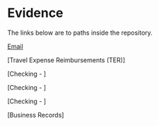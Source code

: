 # Evidence

The links below are to paths inside the repository.

[Email](https://oakstreetfalls.github.io/Evidence/Email/about.md)

[Travel Expense Reimbursements (TER)]

[Checking - ]

[Checking - ]

[Checking - ]

[Business Records]
